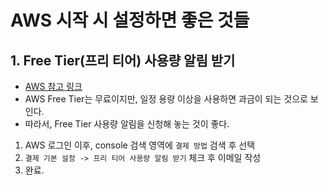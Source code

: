 # AWS 시작 시 설정하면 좋은 것들

## 1. Free Tier(프리 티어) 사용량 알림 받기
* [AWS 참고 링크](https://aws.amazon.com/ko/about-aws/whats-new/2017/12/aws-free-tier-usage-alerts-automatically-notify-you-when-you-are-forecasted-to-exceed-your-aws-service-usage-limits/)
* AWS Free Tier는 무료이지만, 일정 용량 이상을 사용하면 과금이 되는 것으로 보인다. 
* 따라서, Free Tier 사용량 알림을 신청해 놓는 것이 좋다.
1. AWS 로그인 이후, console 검색 영역에 `결제 방법` 검색 후 선택
2. `결제 기본 설정 -> 프리 티어 사용량 알림 받기` 체크 후 이메일 작성   
3. 완료.
